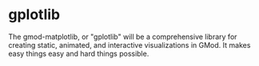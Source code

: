 # gplotlib
The gmod-matplotlib, or "gplotlib" will be a comprehensive library for creating static, animated, and interactive visualizations in GMod. It makes easy things easy and hard things possible.
